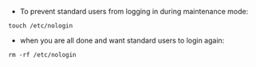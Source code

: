 * To prevent standard users from logging in during maintenance mode:
```
touch /etc/nologin
```

* when you are all done and want standard users to login again:
```
rm -rf /etc/nologin
```
